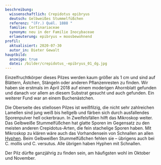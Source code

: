 ```yaml
---
beschreibung:
  wissenschaftlich: Crepidotus epibryus
  deutsch: Gelbweißes Stummelfüßchen
  referenz: "(Fr.) Quél. 1888 "
  familie: Cortinariaceae
  synonym: neu in der Familie Inocybaceae
  erlaeuterung: epibryus = moosbewohnend
profil:
  aktualisiert: 2020-07-30
  autor_in: Dieter Gewalt
hauptbild:
  anzeige: true
  datei: /bilder/crepidotus_-epibryus_01_dg.jpg
---
```

Einzelfruchtkörper dieses Pilzes werden kaum größer als 1 cm und sind auf Blättern, Ästchen, Stängeln oder anderen Pflanzenresten zu finden. Wir haben sie erstmals im April 2018 auf einem moderigen Ahornblatt gefunden und danach vor allem an diesem Substrat gesucht und auch gefunden. Ein weiterer Fund war an einem Buchenästchen. 

Die Oberseite des stiellosen Pilzes ist weißfilzig, die nicht sehr zahlreichen Lamellen sind jung weiß bis hellgelb und färben sich durch ausfallendes Sporenpulver hell ockerbraun. In Zweifelsfällen hilft das Mikroskop weiter. Das Gelbweiße Stummelfüßchen hat glatte Sporen im Gegensatz zu den meisten anderen Crepidotus-Arten, die fein stachelige Sporen haben. Mit Mikroskop zu klären wäre auch das Vorhandensein von Schnallen an allen [Hyphen](Hyphen "Glossar"). Beim Gelbweißen Stummelfüßchen fehlen sie – übrigens auch bei C. mollis und C. versutus. Alle übrigen haben Hyphen mit Schnallen.

Der Pilz dürfte ganzjährig zu finden sein, am häufigsten wohl im Oktober und November.